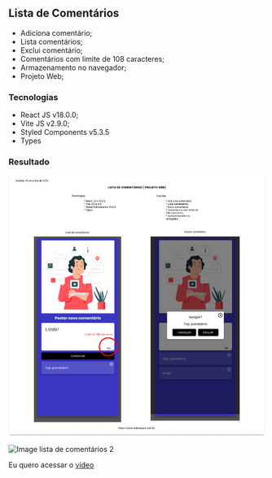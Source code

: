 ## Lista de Comentários

* Adiciona comentário;
* Lista comentários;
* Exclui comentário;
* Comentários com limite de 108 caracteres;
* Armazenamento no navegador;
* Projeto Web;

### Tecnologias

* React JS v18.0.0;
* Vite JS v2.9.0;
* Styled Components v5.3.5
* Types

### Resultado

![Image lista de comentários](./public/images/list-comments.png)


![Image lista de comentários 2](./public/images/listCommentsTitle.gif)

Eu quero acessar o [vídeo](https://www.youtube.com/watch?v=z7SZD3p9BlE)




